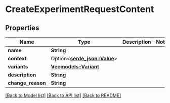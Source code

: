 # CreateExperimentRequestContent

## Properties

Name | Type | Description | Notes
------------ | ------------- | ------------- | -------------
**name** | **String** |  | 
**context** | Option<[**serde_json::Value**](.md)> |  | 
**variants** | [**Vec<models::Variant>**](Variant.md) |  | 
**description** | **String** |  | 
**change_reason** | **String** |  | 

[[Back to Model list]](../README.md#documentation-for-models) [[Back to API list]](../README.md#documentation-for-api-endpoints) [[Back to README]](../README.md)


